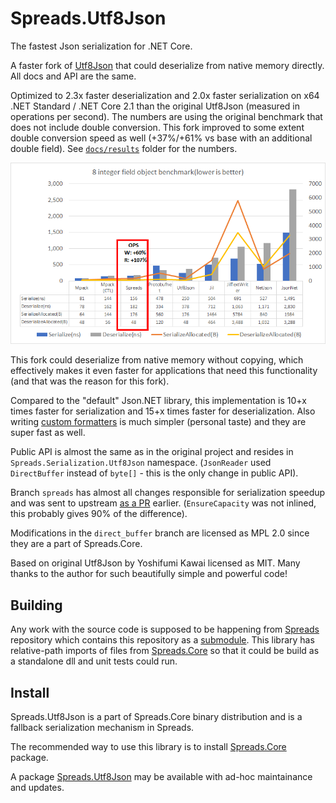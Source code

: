 # Spreads.Utf8Json

The fastest Json serialization for .NET Core.

A faster fork of [Utf8Json](https://github.com/neuecc/Utf8Json) that
 could deserialize from native memory directly. 
All docs and API are the same.

Optimized to 2.3x faster deserialization and 2.0x faster serialization 
on x64 .NET Standard / .NET Core 2.1 than the original Utf8Json 
(measured in operations per second). The numbers are using the original
benchmark that does not include double conversion. This fork improved to 
some extent double conversion speed as well (+37%/+61% vs base with an 
additional double field). 
See [`docs/results`](https://github.com/Spreads/Utf8Json/tree/direct_buffer/docs/results) 
folder for the numbers.

![image](https://raw.githubusercontent.com/Spreads/Utf8Json/direct_buffer/docs/results/comparison.png)

This fork could deserialize from native memory without copying, 
which effectively makes it even faster for applications that need
 this functionality (and that was the reason for this fork).

Compared to the "default" Json.NET library, this implementation is 10+x times faster for serialization 
and 15+x times faster for deserialization. Also writing 
[custom formatters](https://github.com/Spreads/Spreads/blob/c22af654cd3d3c7c404f07d793cfe595ef657528/src/Spreads.Core/DataTypes/Timestamp.cs#L187)
 is much simpler (personal taste) and they are super fast as well.

Public API is almost the same as in the original project and resides in `Spreads.Serialization.Utf8Json` 
namespace. (`JsonReader` used `DirectBuffer` instead of `byte[]` - this is the only change in public API).

Branch `spreads` has almost all changes responsible for serialization speedup and was sent to 
upstream [as a PR](https://github.com/neuecc/Utf8Json/pull/88) earlier. (`EnsureCapacity` was not 
inlined, this probably gives 90% of the difference).

Modifications in the `direct_buffer` branch are licensed as MPL 2.0 since they are a part of Spreads.Core. 

Based on original Utf8Json by Yoshifumi Kawai licensed as MIT. Many thanks to the author for such beautifully simple and powerful code!

## Building

Any work with the source code is supposed to be happening from [Spreads](https://github.com/Spreads/Spreads) repository
which contains this repository as a [submodule](https://github.com/Spreads/Spreads/tree/master/lib).
This library has relative-path imports of files from [Spreads.Core](https://github.com/Spreads/Spreads/tree/master/src/Spreads.Core)
so that it could be build as a standalone dll and unit tests could run.

## Install

Spreads.Utf8Json is a part of Spreads.Core binary distribution and is a fallback serialization mechanism in Spreads. 

The recommended way to use this library is to install [Spreads.Core](https://www.nuget.org/packages/Spreads.Core) package.

A package [Spreads.Utf8Json](https://www.nuget.org/packages/Spreads.Utf8Json) may be available with ad-hoc maintainance and 
updates.
